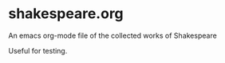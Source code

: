 # shakespeare.org
An emacs org-mode file of the collected works of Shakespeare

Useful for testing. 
